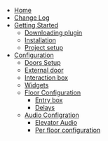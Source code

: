 <!-- docs/_sidebar.md -->
- [Home](/)
- [Change Log](change-log.md)
- [Getting Started](getting-started.md)
  - [Downloading plugin](getting-started/download.md)
  - [Installation](getting-started/installation.md)
  - [Project setup](getting-started/project-setup.md)
- [Configuration](guides.md)
  - [Doors Setup](guides/doors-setup.md)
  - [External door](guides/external-door.md)
  - [Interaction box](guides/interaction-box.md)
  - [Widgets](guides/widgets.md)
  - [Floor Configuration]()
    - [Entry box](guides/floor-config/entry-box.md)
    - [Delays](guides/floor-config/delays.md)
  - [Audio Configration]()
    - [Elevator Audio](guides/elevator-audio/elevator-audio)
    - [Per floor configuration](guides/elevator-audio/audio-per-floor)